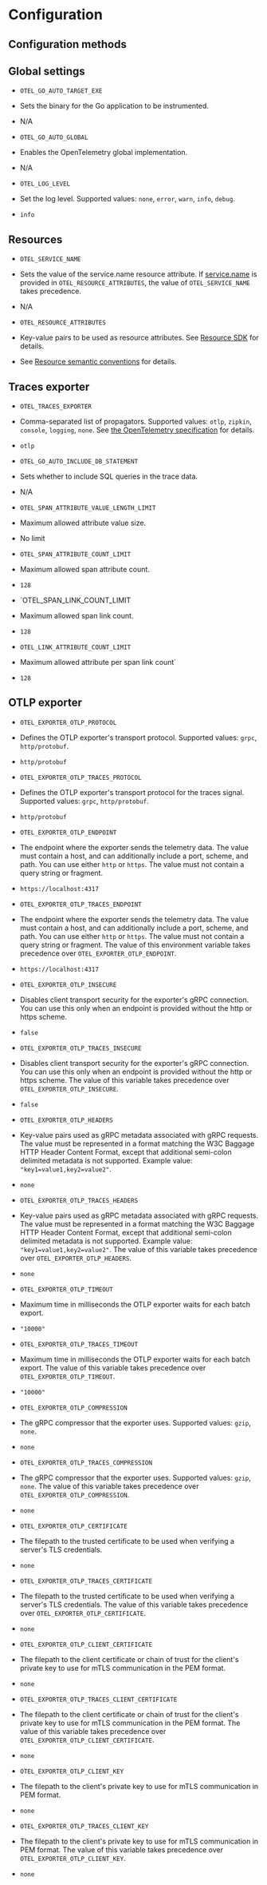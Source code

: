 # Configuration

## Configuration methods

## Global settings

* `OTEL_GO_AUTO_TARGET_EXE`
* Sets the binary for the Go application to be instrumented.
* N/A

* `OTEL_GO_AUTO_GLOBAL`
* Enables the OpenTelemetry global implementation.
* N/A

* `OTEL_LOG_LEVEL`
* Set the log level. Supported values: `none`, `error`, `warn`, `info`, `debug`.
* `info`

## Resources

* `OTEL_SERVICE_NAME`
* Sets the value of the service.name resource attribute. If [service.name](https://github.com/open-telemetry/semantic-conventions/blob/main/docs/resource/README.md#service) is provided in `OTEL_RESOURCE_ATTRIBUTES`, the value of `OTEL_SERVICE_NAME` takes precedence.
* N/A

* `OTEL_RESOURCE_ATTRIBUTES`
* Key-value pairs to be used as resource attributes. See [Resource SDK](https://github.com/open-telemetry/opentelemetry-specification/blob/main/specification/resource/sdk.md#specifying-resource-information-via-an-environment-variable) for details.
* See [Resource semantic conventions](https://github.com/open-telemetry/semantic-conventions/blob/main/docs/resource/README.md#semantic-attributes-with-sdk-provided-default-value) for details.

## Traces exporter

* `OTEL_TRACES_EXPORTER`
* Comma-separated list of propagators. Supported values: `otlp`, `zipkin`, `console`, `logging`, `none`. See [the OpenTelemetry specification](https://github.com/open-telemetry/opentelemetry-specification/blob/v1.35.0/specification/configuration/sdk-environment-variables.md#exporter-selection) for details.
* `otlp`

* `OTEL_GO_AUTO_INCLUDE_DB_STATEMENT`
* Sets whether to include SQL queries in the trace data.
* N/A

* `OTEL_SPAN_ATTRIBUTE_VALUE_LENGTH_LIMIT`
* Maximum allowed attribute value size.
* No limit

* `OTEL_SPAN_ATTRIBUTE_COUNT_LIMIT`
* Maximum allowed span attribute count.
* `128`

* `OTEL_SPAN_LINK_COUNT_LIMIT
* Maximum allowed span link count.
* `128`

* `OTEL_LINK_ATTRIBUTE_COUNT_LIMIT`
* Maximum allowed attribute per span link count`
* `128`

## OTLP exporter

* `OTEL_EXPORTER_OTLP_PROTOCOL`
* Defines the OTLP exporter's transport protocol. Supported values: `grpc`, `http/protobuf`.
* `http/protobuf`

* `OTEL_EXPORTER_OTLP_TRACES_PROTOCOL`
* Defines the OTLP exporter's transport protocol for the traces signal. Supported values: `grpc`, `http/protobuf`.
* `http/protobuf`

* `OTEL_EXPORTER_OTLP_ENDPOINT`
* The endpoint where the exporter sends the telemetry data. The value must contain a host, and can additionally include a port, scheme, and path. You can use either `http` or `https`. The value must not contain a query string or fragment.
* `https://localhost:4317`

* `OTEL_EXPORTER_OTLP_TRACES_ENDPOINT`
* The endpoint where the exporter sends the telemetry data. The value must contain a host, and can additionally include a port, scheme, and path. You can use either `http` or `https`. The value must not contain a query string or fragment. The value of this environment variable takes precedence over `OTEL_EXPORTER_OTLP_ENDPOINT`.
* `https://localhost:4317`

* `OTEL_EXPORTER_OTLP_INSECURE`
* Disables client transport security for the exporter's gRPC connection. You can use this only when an endpoint is provided without the http or https scheme.
* `false`

* `OTEL_EXPORTER_OTLP_TRACES_INSECURE`
* Disables client transport security for the exporter's gRPC connection. You can use this only when an endpoint is provided without the http or https scheme. The value of this variable takes precedence over `OTEL_EXPORTER_OTLP_INSECURE`.
* `false`

* `OTEL_EXPORTER_OTLP_HEADERS`
* Key-value pairs used as gRPC metadata associated with gRPC requests. The value must be represented in a format matching the W3C Baggage HTTP Header Content Format, except that additional semi-colon delimited metadata is not supported. Example value: `"key1=value1,key2=value2"`.
* `none`

* `OTEL_EXPORTER_OTLP_TRACES_HEADERS`
* Key-value pairs used as gRPC metadata associated with gRPC requests. The value must be represented in a format matching the W3C Baggage HTTP Header Content Format, except that additional semi-colon delimited metadata is not supported. Example value: `"key1=value1,key2=value2"`. The value of this variable takes precedence over `OTEL_EXPORTER_OTLP_HEADERS`.
* `none`

* `OTEL_EXPORTER_OTLP_TIMEOUT`
* Maximum time in milliseconds the OTLP exporter waits for each batch export.
* `"10000"`

* `OTEL_EXPORTER_OTLP_TRACES_TIMEOUT`
* Maximum time in milliseconds the OTLP exporter waits for each batch export. The value of this variable takes precedence over `OTEL_EXPORTER_OTLP_TIMEOUT`.
* `"10000"`

* `OTEL_EXPORTER_OTLP_COMPRESSION`
* The gRPC compressor that the exporter uses. Supported values: `gzip`, `none`.
* `none`

* `OTEL_EXPORTER_OTLP_TRACES_COMPRESSION`
* The gRPC compressor that the exporter uses. Supported values: `gzip`, `none`. The value of this variable takes precedence over `OTEL_EXPORTER_OTLP_COMPRESSION`.
* `none`

* `OTEL_EXPORTER_OTLP_CERTIFICATE`
* The filepath to the trusted certificate to be used when verifying a server's TLS credentials.
* `none`

* `OTEL_EXPORTER_OTLP_TRACES_CERTIFICATE`
* The filepath to the trusted certificate to be used when verifying a server's TLS credentials. The value of this variable takes precedence over `OTEL_EXPORTER_OTLP_CERTIFICATE`.
* `none`

* `OTEL_EXPORTER_OTLP_CLIENT_CERTIFICATE`
* The filepath to the client certificate or chain of trust for the client's private key to use for mTLS communication in the PEM format.
* `none`

* `OTEL_EXPORTER_OTLP_TRACES_CLIENT_CERTIFICATE`
* The filepath to the client certificate or chain of trust for the client's private key to use for mTLS communication in the PEM format. The value of this variable takes precedence over `OTEL_EXPORTER_OTLP_CLIENT_CERTIFICATE`.
* `none`

* `OTEL_EXPORTER_OTLP_CLIENT_KEY`
* The filepath to the client's private key to use for mTLS communication in PEM format.
* `none`

* `OTEL_EXPORTER_OTLP_TRACES_CLIENT_KEY`
* The filepath to the client's private key to use for mTLS communication in PEM format. The value of this variable takes precedence over `OTEL_EXPORTER_OTLP_CLIENT_KEY`.
* `none`
